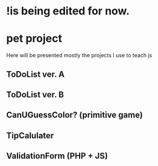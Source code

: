 
# !is being edited for now.




# pet project
Here will be presented mostly the projects I use to teach js

## ToDoList ver. A
## ToDoList ver. B

## CanUGuessColor? (primitive game)

## TipCalulater 

## ValidationForm (PHP + JS)
